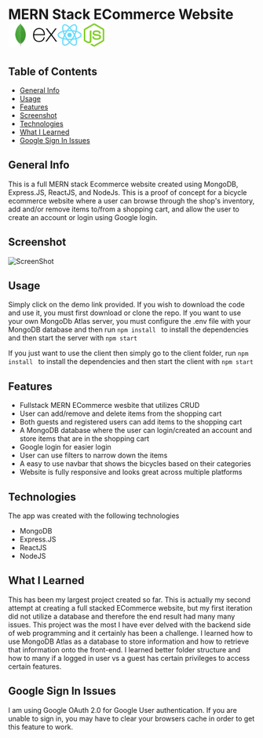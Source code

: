 # MERN Stack ECommerce Website <img src='https://github.com/devicons/devicon/blob/master/icons/mongodb/mongodb-original.svg' width='50' /><img src='https://github.com/devicons/devicon/blob/master/icons/express/express-original.svg' width='50' /><img src='https://github.com/devicons/devicon/blob/master/icons/react/react-original.svg' width='50' /><img src='https://github.com/devicons/devicon/blob/master/icons/nodejs/nodejs-original.svg' width='50' />
## Table of Contents
* [General Info](#general-info)
* [Usage](#usage)
* [Features](#features)
* [Screenshot](#screenshot)
* [Technologies](#technologies)
* [What I Learned](#what-i-learned)
* [Google Sign In Issues](#google-sign-in-issues)


## General Info
This is a full MERN stack Ecommerce website created using MongoDB, Express.JS, ReactJS, and NodeJs. This is a proof of concept for a bicycle ecommerce website where a user can browse through the shop's inventory, add and/or remove items to/from a shopping cart, and allow the user to create an account or login using Google login. 

## Screenshot
![ScreenShot](https://github.com/Leopoldov95/bicycle_ecomm/blob/main/screenshot.png?raw=true)

## Usage
Simply click on the demo link provided.
If you wish to download the code and use it, you must first download or clone the repo.
If you want to use your own MongoDb Atlas server, you must configure the .env file with your MongoDB database and then run ```npm install ``` to install the dependencies and then start the server with ```npm start ```

If you just want to use the client then simply go to the client folder, run ```npm install ``` to install the dependencies and then start the client with ```npm start ```

## Features
* Fullstack MERN ECommerce wesbite that utilizes CRUD
* User can add/remove and delete items from the shopping cart
* Both guests and registered users can add items to the shopping cart
* A MongoDB database where the user can login/created an account and store items that are in the shopping cart
* Google login for easier login
* User can use filters to narrow down the items
* A easy to use navbar that shows the bicycles based on their categories
* Website is fully responsive and looks great across multiple platforms


## Technologies
The app was created with the following technologies
* MongoDB
* Express.JS
* ReactJS
* NodeJS


## What I Learned
This has been my largest project created so far. This is actually my second attempt at creating a full stacked ECommerce website, but my first iteration did not utilize a database and therefore the end result had many many issues. This project was the most I have ever delved with the backend side of web programming and it certainly has been a challenge. I learned how to use MongoDB Atlas as a database to store information and how to retrieve that information onto the front-end. I learned better folder structure and how to many if a logged in user vs a guest has certain privileges to access certain features. 

## Google Sign In Issues
I am using Google OAuth 2.0 for Google User authentication. If you are unable to sign in, you may have to clear your browsers cache in order to get this feature to work.
